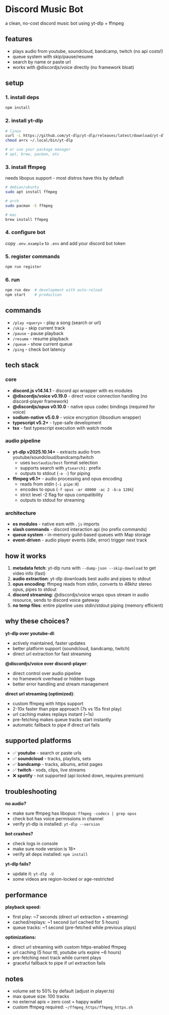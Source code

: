 # Discord Music Bot

a clean, no-cost discord music bot using yt-dlp + ffmpeg

## features
- plays audio from youtube, soundcloud, bandcamp, twitch (no api costs!)
- queue system with skip/pause/resume
- search by name or paste url
- works with @discordjs/voice directly (no framework bloat)

## setup

### 1. install deps
```bash
npm install
```

### 2. install yt-dlp
```bash
# linux
curl -L https://github.com/yt-dlp/yt-dlp/releases/latest/download/yt-dlp -o ~/.local/bin/yt-dlp
chmod a+rx ~/.local/bin/yt-dlp

# or use your package manager
# apt, brew, pacman, etc
```

### 3. install ffmpeg
needs libopus support - most distros have this by default
```bash
# debian/ubuntu
sudo apt install ffmpeg

# arch
sudo pacman -S ffmpeg

# mac
brew install ffmpeg
```

### 4. configure bot
copy `.env.example` to `.env` and add your discord bot token

### 5. register commands
```bash
npm run register
```

### 6. run
```bash
npm run dev  # development with auto-reload
npm start    # production
```

## commands
- `/play <query>` - play a song (search or url)
- `/skip` - skip current track
- `/pause` - pause playback
- `/resume` - resume playback
- `/queue` - show current queue
- `/ping` - check bot latency

## tech stack

### core
- **discord.js v14.14.1** - discord api wrapper with es modules
- **@discordjs/voice v0.19.0** - direct voice connection handling (no discord-player framework)
- **@discordjs/opus v0.10.0** - native opus codec bindings (required for voice)
- **sodium-native v5.0.9** - voice encryption (libsodium wrapper)
- **typescript v5.2+** - type-safe development
- **tsx** - fast typescript execution with watch mode

### audio pipeline
- **yt-dlp v2025.10.14+** - extracts audio from youtube/soundcloud/bandcamp/twitch
  - uses `bestaudio/best` format selection
  - supports search with `ytsearch1:` prefix
  - outputs to stdout (`-o -`) for piping
- **ffmpeg v6.1+** - audio processing and opus encoding
  - reads from stdin (`-i pipe:0`)
  - encodes to opus (`-f opus -ar 48000 -ac 2 -b:a 128k`)
  - strict level -2 flag for opus compatibility
  - outputs to stdout for streaming

### architecture
- **es modules** - native esm with `.js` imports
- **slash commands** - discord interaction api (no prefix commands)
- **queue system** - in-memory guild-based queues with Map storage
- **event-driven** - audio player events (idle, error) trigger next track

## how it works
1. **metadata fetch**: yt-dlp runs with `--dump-json --skip-download` to get video info (fast)
2. **audio extraction**: yt-dlp downloads best audio and pipes to stdout
3. **opus encoding**: ffmpeg reads from stdin, converts to 48khz stereo opus, pipes to stdout
4. **discord streaming**: @discordjs/voice wraps opus stream in audio resource, sends to discord voice gateway
5. **no temp files**: entire pipeline uses stdin/stdout piping (memory efficient)

## why these choices?

**yt-dlp over youtube-dl**: 
- actively maintained, faster updates
- better platform support (soundcloud, bandcamp, twitch)
- direct url extraction for fast streaming

**@discordjs/voice over discord-player**:
- direct control over audio pipeline
- no framework overhead or hidden bugs
- better error handling and stream management

**direct url streaming (optimized)**:
- custom ffmpeg with https support
- 2-10x faster than pipe approach (7s vs 15s first play)
- url caching makes replays instant (~1s)
- pre-fetching makes queue tracks start instantly
- automatic fallback to pipe if direct url fails

## supported platforms
- ✅ **youtube** - search or paste urls
- ✅ **soundcloud** - tracks, playlists, sets
- ✅ **bandcamp** - tracks, albums, artist pages
- ✅ **twitch** - vods, clips, live streams
- ❌ **spotify** - not supported (api locked down, requires premium)

## troubleshooting

**no audio?**
- make sure ffmpeg has libopus: `ffmpeg -codecs | grep opus`
- check bot has voice permissions in channel
- verify yt-dlp is installed: `yt-dlp --version`

**bot crashes?**
- check logs in console
- make sure node version is 18+
- verify all deps installed: `npm install`

**yt-dlp fails?**
- update it: `yt-dlp -U`
- some videos are region-locked or age-restricted

## performance

**playback speed:**
- first play: ~7 seconds (direct url extraction + streaming)
- cached/replays: ~1 second (url cached for 5 hours)
- queue tracks: ~1 second (pre-fetched while previous plays)

**optimizations:**
- direct url streaming with custom https-enabled ffmpeg
- url caching (5 hour ttl, youtube urls expire ~6 hours)
- pre-fetching next track while current plays
- graceful fallback to pipe if url extraction fails

## notes
- volume set to 50% by default (adjust in player.ts)
- max queue size: 100 tracks
- no external apis = zero cost = happy wallet
- custom ffmpeg required: `~/ffmpeg_https/ffmpeg_https.sh`
